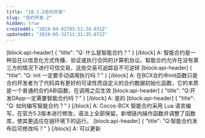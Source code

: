 ```yaml
---
title: "18.1.2合约开发"
slug: "合约开发-2"
hidden: true
createdAt: "2019-04-01T03:51:24.031Z"
updatedAt: "2019-05-31T11:31:35.072Z"
---
```

[block:api-header]
{
  "title": "Q: 什么是智能合约？"
}
[/block]
A: 智能合约是一种旨在以信息化方式传播、验证或执行合同的计算机协议。智能合约允许在没有第三方的情况下进行可信交易，这些交易可追踪且不可逆转
[block:api-header]
{
  "title": "Q: init 一定要手动调用执行吗？"
}
[/block]
A: 在BCX合约中init函数只是合约开发者为了代码具有更好的可读性而自定义的合约数据初始化函数，它的本质是一个普通的合约ABI函数，在调用之后生效
[block:api-header]
{
  "title": "Q:开发DApp一定需要智能合约吗？"
}
[/block]
A: 是的
[block:api-header]
{
  "title": "Q: 如何编写智能合约？"
}
[/block]
A: Cocos-BCX 智能合约采用 Lua 语言编写，在官方5.3版本进行修改，语法上全部保留。新增链内操作函数并调整了函数库，使其更适应在链环境下的运行。
[block:api-header]
{
  "title": "Q:智能合约发布后可修改吗？"
}
[/block]
A: 可以更新